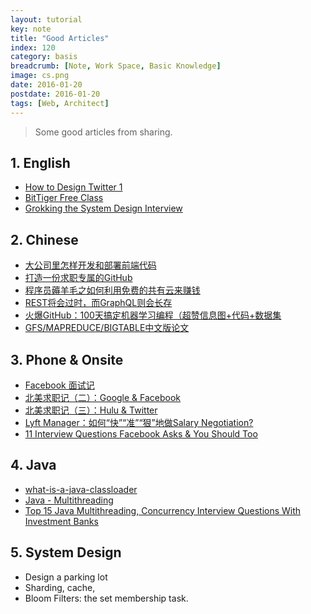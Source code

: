 ```yaml
---
layout: tutorial
key: note
title: "Good Articles"
index: 120
category: basis
breadcrumb: [Note, Work Space, Basic Knowledge]
image: cs.png
date: 2016-01-20
postdate: 2016-01-20
tags: [Web, Architect]
---
```


> Some good articles from sharing.

## 1. English
* [How to Design Twitter 1](http://blog.gainlo.co/index.php/2016/02/17/system-design-interview-question-how-to-design-twitter-part-1/)
* [BitTiger Free Class](https://www.bittiger.io/classes)
* [Grokking the System Design Interview](https://www.educative.io/collection/5668639101419520/5649050225344512)

## 2. Chinese
* [大公司里怎样开发和部署前端代码](https://www.toutiao.com/a6576410871935795725/)
* [打造一份求职专属的GitHub](https://mp.weixin.qq.com/s/ISFT1l0raQbmstgUFqc-ZA)
* [程序员薅羊毛之如何利用免费的共有云来赚钱](https://www.toutiao.com/i6589808761374769671/)
* [REST将会过时，而GraphQL则会长存](https://www.toutiao.com/a6589027715528000003)
* [火爆GitHub：100天搞定机器学习编程（超赞信息图+代码+数据集](https://www.toutiao.com/a6586069656144970254)
* [GFS/MAPREDUCE/BIGTABLE中文版论文](http://blog.bizcloudsoft.com/?p=292)

## 3. Phone & Onsite
* [Facebook 面试记](http://xiaohanyu.me/posts/2017-05-20-facebook-interview/)
* [北美求职记（二）：Google & Facebook](https://blog.yxwang.me/2012/12/job-hunting-in-usa-2/)
* [北美求职记（三）：Hulu & Twitter](https://blog.yxwang.me/2012/12/job-hunting-in-usa-3/)
* [Lyft Manager：如何“快”“准”“狠”地做Salary Negotiation?](https://www.youtube.com/watch?v=V09yYac4KWk&feature=push-sd&attr_tag=tKmxOfLo67zjpc4G%3A6)
* [11 Interview Questions Facebook Asks & You Should Too](https://www.glassdoor.com/employers/blog/interview-questions-facebook-asks/)

## 4. Java
* [what-is-a-java-classloader](https://stackoverflow.com/questions/2424604/what-is-a-java-classloader)
* [Java - Multithreading](https://www.tutorialspoint.com/java/java_multithreading.htm)
* [Top 15 Java Multithreading, Concurrency Interview Questions With Investment Banks](https://dzone.com/articles/top-15-java-multithreading-concurrency-interview-q)

## 5. System Design
* Design a parking lot
* Sharding, cache,
* Bloom Filters: the set membership task.
